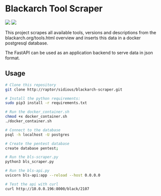 # Blackarch Tool Scraper

<p align="left">
  <img src="https://img.shields.io/github/last-commit/insidious-security/blackarch-scraper.svg?style=for-the-badge">
  <img src="https://img.shields.io/github/license/insidious-security/blackarch-scraper?style=for-the-badge">
</p>

This project scrapes all available tools, versions and descriptions from the blackarch.org/tools.html overview and inserts this data in a docker postgresql database.

The FastAPI can be used as an application backend to serve data in json format.

## Usage
```bash
# Clone this repository
git clone http://raptor/sidious/blackarch-scraper.git

# Install the python requirements:
sudo pip3 install -r requirements.txt

# Run the docker_container.sh
chmod +x docker_container.sh
./docker_container.sh

# Connect to the database
psql -h localhost -U postgres

# Create the pentest database
create database pentest;

# Run the bls-scraper.py
python3 bls_scraper.py

# Run the bls-api.py
uvicorn bls-api:app --reload --host 0.0.0.0

# Test the api with curl
curl http://10.0.0.196:8000/black/2107
```
